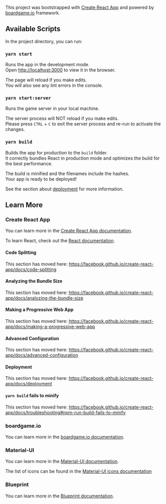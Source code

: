 This project was bootstrapped with [Create React App](https://github.com/facebook/create-react-app) and powered by [boardgame.io](https://boardgame.io) framework.

## Available Scripts

In the project directory, you can run:

### `yarn start`

Runs the app in the development mode.<br />
Open [http://localhost:3000](http://localhost:3000) to view it in the browser.

The page will reload if you make edits.<br />
You will also see any lint errors in the console.

### `yarn start:server`

Runs the game server in your local machine.<br />

The server process will NOT reload if you make edits.<br />
Please press `CTRL` + `C` to exit the server process and re-run to activate the changes.

### `yarn build`

Builds the app for production to the `build` folder.<br />
It correctly bundles React in production mode and optimizes the build for the best performance.

The build is minified and the filenames include the hashes.<br />
Your app is ready to be deployed!

See the section about [deployment](https://facebook.github.io/create-react-app/docs/deployment) for more information.

## Learn More

### Create React App

You can learn more in the [Create React App documentation](https://facebook.github.io/create-react-app/docs/getting-started).

To learn React, check out the [React documentation](https://reactjs.org/).

#### Code Splitting

This section has moved here: https://facebook.github.io/create-react-app/docs/code-splitting

#### Analyzing the Bundle Size

This section has moved here: https://facebook.github.io/create-react-app/docs/analyzing-the-bundle-size

#### Making a Progressive Web App

This section has moved here: https://facebook.github.io/create-react-app/docs/making-a-progressive-web-app

#### Advanced Configuration

This section has moved here: https://facebook.github.io/create-react-app/docs/advanced-configuration

#### Deployment

This section has moved here: https://facebook.github.io/create-react-app/docs/deployment

#### `yarn build` fails to minify

This section has moved here: https://facebook.github.io/create-react-app/docs/troubleshooting#npm-run-build-fails-to-minify

### boardgame.io

You can learn more in the [boardgame.io documentation](https://boardgame.io/documentation/).

### Material-UI

You can learn more in the [Material-UI documentation](https://material-ui.com/getting-started/installation/).

The list of icons can be found in the [Material-UI icons documentation](https://material-ui.com/components/material-icons/)

### Blueprint

You can learn more in the [Blueprint documentation](https://blueprintjs.com/docs/).

